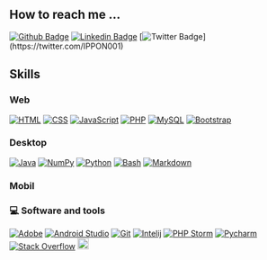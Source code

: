 ## How to reach me ...

[![Github Badge](https://img.shields.io/badge/-Github-000?style=flat-square&logo=Github&logoColor=white&link=link_do_seu_perfil_no_github)](https://github.com/simonreisinger)
[![Linkedin Badge](https://img.shields.io/badge/-LinkedIn-blue?style=flat-square&logo=Linkedin&logoColor=white&link=https://www.linkedin.com/in/felipefialho)](https://www.linkedin.com/in/simonreisinger)
[![Twitter Badge](https://img.shields.io/badge/-Twitter-1ca0f1?style=flat-square&labelColor=1ca0f1&logo=twitter&logoColor=white&link=https://twitter.com/felipefialho_)](https://twitter.com/IPPON001)

## Skills
 
### Web
 
<p>
    <a href="https://github.com/search?q=user%3ADenverCoder1+language%3Ahtml"><img alt="HTML" src="https://img.shields.io/badge/HTML-E34F26.svg?logo=html5&logoColor=white"></a>
    <a href="https://github.com/search?q=user%3ADenverCoder1+language%3Acss"><img alt="CSS" src="https://img.shields.io/badge/CSS-1572B6.svg?logo=css3&logoColor=white"></a>
    <a href="https://github.com/search?q=user%3ADenverCoder1+language%3Ajavascript"><img alt="JavaScript" src="https://img.shields.io/badge/JavaScript-F7DF1E.svg?logo=javascript&logoColor=black"></a>
    <a href="https://github.com/search?q=user%3ADenverCoder1+language%3Aphp"><img alt="PHP" src="https://img.shields.io/badge/PHP-777BB4.svg?logo=php&logoColor=white"></a>
   <a href="#"><img alt="MySQL" src="https://img.shields.io/badge/MySQL-00f.svg?logo=mysql&logoColor=white"></a>
   <a href="#"><img alt="Bootstrap" src="https://img.shields.io/badge/Bootstrap-7952B3.svg?logo=bootstrap&logoColor=white"></a>
   <!-- WordPress -->
</p>  

### Desktop
<p>
    <!-- c++, OpenGl -->
    <a href="https://github.com/search?q=user%3ADenverCoder1+language%3Ajava"><img alt="Java" src="https://img.shields.io/badge/Java-007396.svg?logo=java&logoColor=white"></a> <a href="#"><img alt="NumPy" src="https://img.shields.io/badge/Numpy-013243.svg?logo=numpy&logoColor=white"></a>
    <a href="https://github.com/search?q=user%3ADenverCoder1+language%3Apython"><img alt="Python" src="https://img.shields.io/badge/Python-14354C.svg?logo=python&logoColor=white"></a>
    <a href="https://github.com/search?q=user%3ADenverCoder1+language%3Abash"><img alt="Bash" src="https://img.shields.io/badge/Bash-121011.svg?logo=gnu-bash&logoColor=white"></a>
    <a href="https://github.com/search?q=user%3ADenverCoder1+language%3Amarkdown"><img alt="Markdown" src="https://img.shields.io/badge/Markdown-000000.svg?logo=markdown&logoColor=white"></a>
</p> 

### Mobil
<p> 
    <!-- Swift, Android -->
</p>

### 💻 Software and tools

<p>
    <a href="#"><img alt="Adobe" src="https://img.shields.io/badge/Adobe-FF0000.svg?logo=adobe&logoColor=white"></a>
    <a href="#"><img alt="Android Studio" src="https://img.shields.io/badge/Android%20Studio-008678.svg?logo=android-studio&logoColor=white"></a>
    <a href="#"><img alt="Git" src="https://img.shields.io/badge/Git-F05033.svg?logo=git&logoColor=white"></a>
    <a href="#"><img alt="Intelij" src="https://img.shields.io/badge/IntelliJIDEA-000000.svg?&logo=intellij-idea&logoColor=white"></a>
    <a href="#"><img alt="PHP Storm" src="https://img.shields.io/badge/PhpStorm-143?&logo=phpstorm&logoColor=black&color=black&labelColor=darkorchid"></a>
    <a href="#"><img alt="Pycharm" src="https://img.shields.io/badge/PyCharm-143?&logo=Pycharm&logoColor=black&color=black&labelColor=green"></a>
    <a href="#"><img alt="Stack Overflow" src="https://img.shields.io/badge/-Stack%20Overflow-FE7A16?logo=stack-overflow&logoColor=white"></a>
     <a href="#"><img alt="SVN" src="https://img.shields.io/twitter/url?color=black&label=SVN&logo=subversion&url=https%3A%2F%2Fsimpleicons.org%2F%3Fq%3Dsubvers" height="20"></a>    
</p> 

<!---
ippon1/ippon1 is a ✨ special ✨ repository because its `README.md` (this file) appears on your GitHub profile.
You can click the Preview link to take a look at your changes.
--->
